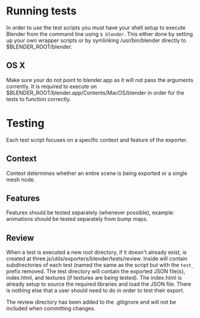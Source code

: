 # Running tests
In order to use the test scripts you must have your shell setup to execute Blender from the command line using `$ blender`. This either done by setting up your own wrapper scripts or by symlinking /usr/bin/blender directly to $BLENDER_ROOT/blender.

## OS X
Make sure your do not point to blender.app as it will not pass the arguments corrently. It is required to execute on $BLENDER_ROOT/blender.app/Contents/MacOS/blender in order for the tests to function correctly.

# Testing
Each test script focuses on a specific context and feature of the exporter.

## Context
Context determines whether an entire scene is being exported or a single mesh node.

## Features
Features should be tested separately (whenever possible), example: animations should be tested separately from bump maps.

## Review
When a test is executed a new root directory, if it doesn't already exist, is created at three.js/utils/exporters/blender/tests/review. Inside will contain subdirectories of each test (named the same as the script but with the `test_` prefix removed. The test directory will contain the exported JSON file(s), index.html, and textures (if textures are being tested). The index.html is already setup to source the required libraries and load the JSON file. There is nothing else that a user should need to do in order to test their export.

The review directory has been added to the .gitignore and will not be included when committing changes.
